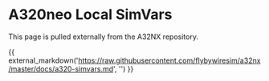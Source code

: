 # A320neo Local SimVars

This page is pulled externally from the A32NX repository.

{{ external_markdown('https://raw.githubusercontent.com/flybywiresim/a32nx/master/docs/a320-simvars.md', '') }}